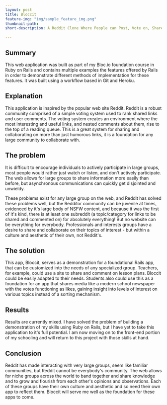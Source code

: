 ```yaml
---
layout: post
title: Bloccit
feature-img: "img/sample_feature_img.png"
thumbnail-path: 
short-description: A Reddit Clone Where People can Post, Vote on, Share, and Save Links and Comments.

---
```

<!-- {:.center}
![](http://dl.dropboxusercontent.com/sc/bvgxwf9kzspl5zm/AAAkQnVXQokRBD28L2CZGULGa) -->

## Summary
This web application was built as part of my Bloc.io foundation course in Ruby on Rails and contains multiple examples the features offered by Rails in order to demonstrate different methods of implementation for these features. It was built using a workflow based in Git and Heroku.

## Explanation
This application is inspired by the popular web site Reddit. Reddit is a robust community comprised of a simple voting system used to rank shared links and user comments. The voting system creates an environment where the most interesting and useful links, and nested comments about them, rise to the top of a reading queue. This is a great system for sharing and collaborating on more than just humorous links, it is a foundation for any large community to collaborate with.

## The problem
It is difficult to encourage individuals to actively participate in large groups, most people would rather just watch or listen, and don't actively participate. The web allows for large groups to share information more easily than before, but asynchronous communications can quickly get disjointed and unwieldy.

These problems exist for any large group on the web, and Reddit has solved these problems well, but the Redditor community can be juvenile at times, evidenced by it's large body of NSFW content, and because it was the first of it's kind, there is at least one subreddit (a topic/category for links to be shared and commented on) for absolutely everything! But no website can be everything for everybody. Professionals and interests groups have a desire to share and collaborate on their topics of interest - but within a culture and aesthetic of their own, not Reddit's.

## The solution
This app, Bloccit, serves as a demonstration for a foundational Rails app, that can be customized into the needs of any specialized group. Teachers, for example, could use a site to share and comment on lesson plans. Bloccit could be easily adapted to their needs. Students also could use this as a foundation for an app that shares media like a modern school newspaper with the votes functioning as likes, gaining insight into levels of interest on various topics instead of a sorting mechanism.

## Results
Results are currently mixed. I have solved the problem of building a demonstration of my skills using Ruby on Rails, but I have yet to take this application to it's full potential. I am now moving on to the front-end portion of my schooling and will return to this project with those skills at hand.

## Conclusion
Reddit has made interacting with very large groups, seem like familiar communities, but Reddit cannot be everybody's community. The web allows for niche groups across the world to band together and share knowledge and to grow and flourish from each other's opinions and observations. Each of these groups have their own culture and aesthetic and so need their own app to reflect them. Bloccit will serve me well as the foundation for these apps to come.
